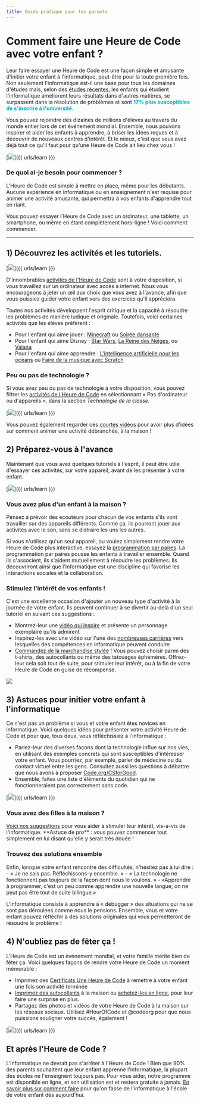 ```yaml
---
title: Guide pratique pour les parents
---
```


# Comment faire une Heure de Code avec votre enfant ?
Leur faire essayer une Heure de Code est une façon simple et amusante d'initier votre enfant à l'informatique, peut-être pour la toute première fois. Non seulement l'informatique est-il une base pour tous les domaines d'études mais, selon des <a href="https://medium.com/@codeorg/cs-helps-students-outperform-in-school-college-and-workplace-66dd64a69536">études récentes</a>, les enfants qui étudient l'informatique améliorent leurs résultats dans d'autres matières, se surpassent dans la résolution de problèmes et sont <font color="00adbc"><b>17% plus susceptibles de s'inscrire à l'université</b></font>.

Vous pouvez rejoindre des dizaines de millions d'élèves au travers du monde entier lors de cet événement mondial. Ensemble, nous pouvons inspirer et aider les enfants à apprendre, à briser les idées reçues et à découvrir de nouveaux centres d'intérêt. Et le mieux, c'est que vous avez déjà tout ce qu'il faut pour qu'une Heure de Code ait lieu chez vous !

[<img src="/images/fit-600/Marketing/mother-helping-her-daughter-use-a-laptop-4260325.jpg" />]({{ urls/learn }})

<h3>De quoi ai-je besoin pour commencer ?</h3>
L'Heure de Code est simple à mettre en place, même pour les débutants. Aucune expérience en informatique ou en enseignement n'est requise pour animer une activité amusante, qui permettra à vos enfants d'apprendre tout en riant.

Vous pouvez essayer l'Heure de Code avec un ordinateur, une tablette, un smartphone, ou même en étant complètement hors-ligne ! Voici comment commencer.

***

## 1) Découvrez les activités et les tutoriels.

[<img src="/images/fit-600/tutorials.png" />]({{ urls/learn }})

D'innombrables <a href = "https://hourofcode.com/us/learn" mark= "crwd-mark">activités de l'Heure de Code</a> sont à votre disposition, si vous travaillez sur un ordinateur avec accès à internet. Nous vous encourageons à jeter un œil aux choix que vous avez à l'avance, afin que vous puissiez guider votre enfant vers des exercices qu'il appréciera.

Toutes nos activités développent l'esprit critique et la capacité à résoudre les problèmes de manière ludique et originale. Toutefois, voici certaines activités que les élèves préfèrent :

- Pour l'enfant qui aime jouer : <a href="https://code.org/minecraft">Minecraft</a> ou <a href="https://code.org/dance">Soirée dansante</a>
- Pour l'enfant qui aime Disney : <a href="https://code.org/starwars" marque="crwd-marque">Star Wars</a>, <a href="https://studio.code.org/s/frozen/stage/1/puzzle/1" marque="crwd-marque">La Reine des Neiges</a>, ou <a href="https://partners.disney.com/hour-of-code?cds&cmp=vanity%7Cnatural%7Cus%7Cmoanahoc%7C" marque="crwd-marque">Vaiana</a>
- Pour l'enfant qui aime apprendre : <a href="https://code.org/oceans" marque="crwd-marque">L'intelligence artificielle pour les océans</a> ou <a href="https://scratch.mit.edu/projects/editor/?tutorial=music&utm_source=codeorg" marque="crwd-marque">Faire de la musique avec Scratch</a>

<h3>Peu ou pas de technologie ?</h3>
Si vous avez peu ou pas de technologie à votre disposition, vous pouvez filtrer les <a href="https://hourofcode.com/us/learn">activités de l'Heure de Code</a> en sélectionnant « Pas d'ordinateur ou d'appareils », dans la section <em>Technologie de la classe</em>.

[<img src="/images/fit-500/Marketing/filtering-activities-hoc.jpg" />]({{ urls/learn }})

Vous pouvez également regarder ces <a href="https://www.youtube.com/playlist?list=PLzdnOPI1iJNcpfa4LtbaIl35gqir_5XUu">courtes vidéos</a> pour avoir plus d'idées sur comment animer une activité débranchée, à la maison !

## 2) Préparez-vous à l'avance
Maintenant que vous avez quelques tutoriels à l'esprit, il peut être utile d'essayer ces activités, sur votre appareil, avant de les présenter à votre enfant.

[<img src="/images/fit-600/Marketing/father-and-children-looking-at-a-laptop-4260749.jpg" />]({{ urls/learn }})

<h3>Vous avez plus d'un enfant à la maison ?</h3>
Pensez à prévoir des écouteurs pour chacun de vos enfants s'ils vont travailler sur des appareils différents. Comme ça, ils pourront jouer aux activités avec le son, sans se distraire les uns les autres.

Si vous n'utilisez qu'un seul appareil, ou voulez simplement rendre votre Heure de Code plus interactive, essayez la <a href="https://www.youtube.com/watch?v=vgkahOzFH2Q">programmation par paires</a>. La programmation par paires pousse les enfants à travailler ensemble. Quand ils s'associent, ils s'aident mutuellement à résoudre les problèmes. Ils découvriront ainsi que l'informatique est une discipline qui favorise les interactions sociales et la collaboration.

<h3>Stimulez l'intérêt de vos enfants ! </h3>
C'est une excellente occasion d'ajouter un nouveau type d'activité à la journée de votre enfant. Ils peuvent continuer à se divertir au-delà d'un seul tutoriel en suivant ces suggestions :

- Montrez-leur une <a href="https://www.youtube.com/playlist?list=PLzdnOPI1iJNcadqJAZnbDYShie4gLZQQJ">vidéo qui inspire</a> et présente un personnage exemplaire qu'ils admirent
- Inspirez-les avec une vidéo sur l'une des <a href="https://www.youtube.com/playlist?list=PLzdnOPI1iJNfpD8i4Sx7U0y2MccnrNZuP">nombreuses carrières</a> vers lesquelles des compétences en informatique peuvent conduire
- <a href="https://store.code.org/">Commandez de la marchandise stylée</a> ! Vous pouvez choisir parmi des t-shirts, des autocollants ou même des tatouages éphémères.  Offrez-leur cela soit tout de suite, pour stimuler leur intérêt, ou à la fin de votre Heure de Code en guise de récompense. 

<a href="https://store.code.org/" target="_blank"><img src="/images/fit-500/Marketing/hourofcodestore.jpg"></a>

## 3) Astuces pour initier votre enfant à l'informatique

Ce n'est pas un problème si vous et votre enfant êtes novices en informatique. Voici quelques idées pour présenter votre activité Heure de Code et pour que, tous deux, vous réfléchissiez à l'informatique :

- Parlez-leur des diverses façons dont la technologie influe sur nos vies, en utilisant des exemples concrets qui sont susceptibles d'intéresser votre enfant. Vous pourriez, par exemple, parler de médecine ou du contact virtuel entre les gens. Consultez aussi les questions à débattre que nous avons à proposer <a href="https://code.org/csforgood">Code.org/CSforGood</a>.
- Ensemble, faites une liste d'éléments du quotidien qui ne fonctionneraient pas correctement sans code.

[<img src="/images/fit-600/Marketing/girl-sitting-on-sofa-while-using-tablet-computer-4144035.jpg" />]({{ urls/learn }})

<h3>Vous avez des filles à la maison ?</h3>
<a href="https://code.org/girls">Voici nos suggestions</a> pour vous aider à stimuler leur intérêt, vis-à-vis de l'informatique. **Astuce de pro** : vous pouvez commencer tout simplement en lui disant qu'elle y serait très douée !

<h3>Trouvez des solutions ensemble</h3>
Enfin, lorsque votre enfant rencontre des difficultés, n'hésitez pas à lui dire :
- « Je ne sais pas. Réfléchissons-y ensemble. »
- « La technologie ne fonctionnent pas toujours de la façon dont nous le voulons. »
- «Apprendre à programmer, c'est un peu comme apprendre une nouvelle langue; on ne peut pas être tout de suite bilingue.»

L'informatique consiste à apprendre à « débugger » des situations qui ne se sont pas déroulées comme nous le pensions. Ensemble, vous et votre enfant pouvez réfléchir à des solutions originales qui vous permetteront de résoudre le problème !


## 4) N'oubliez pas de fêter ça !

L'Heure de Code est un événement mondial, et votre famille mérite bien de fêter ça.  Voici quelques façons de rendre votre Heure de Code un moment mémorable :

- Imprimez des <a href="https://staging.code.org/certificates">Certificats Une Heure de Code</a> à remettre à votre enfant une fois son activité terminée
- <a href="https://staging.hourofcode.com/us/promote/resources#stickers">Imprimez des autocollants</a> à la maison ou <a href="https://store.code.org/">achetez-les en ligne</a>, pour leur faire une surprise en plus.
- Partagez des photos et vidéos de votre Heure de Code à la maison sur les réseaux sociaux. Utilisez #HourOfCode et @codeorg pour que nous puissions souligner votre succès, également !

[<img src="/images/fit-600/Marketing/g8TUlHzF.jpeg" />]({{ urls/learn }})

<h2>Et après l'Heure de Code ?</h2>

L'informatique ne devrait pas s'arrêter à l'Heure de Code ! Bien que 90% des parents souhaitent que leur enfant apprenne l'informatique, la plupart des écoles ne l'enseignent toujours pas. Pour vous aider, notre programme est disponible en ligne, et son utilisation est et restera gratuite à jamais.  <a href="https://code.org/yourschool">En savoir plus sur comment faire</a> pour qu'on fasse de l'informatique à l'école de votre enfant dès aujourd'hui.